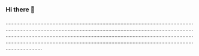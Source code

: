 ### Hi there 👋

........................................................................................................................................................................................................................................................................................................................................................................................................................................................................................................................................